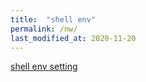 ```yaml
---
title:  "shell env"
permalink: /nw/
last_modified_at: 2020-11-20
---
```


[shell env setting](https://woowabros.github.io/tools/2017/08/17/ost_bash.html) <br/>
